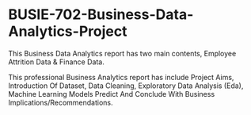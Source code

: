 # BUSIE-702-Business-Data-Analytics-Project

This Business Data Analytics report has two main contents, Employee Attrition Data & Finance Data. 

This professional Business Analytics report has include Project Aims, Introduction Of Dataset, Data Cleaning, Exploratory Data Analysis (Eda), Machine Learning Models Predict And Conclude With Business Implications/Recommendations.

